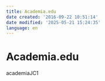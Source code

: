 ```yaml
---
title: Academia.edu
date created: '2016-09-22 10:51:14'
date modified: '2025-05-21 15:24:35'
language: en
---
```



# Academia.edu

academiaJC1
